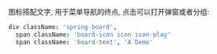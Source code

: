 
图标搭配文字, 用于菜单导航的终点, 点击可以打开弹窗或者分组:

```coffee
div className: 'spring-board',
  span className: 'board-icon icon icon-play'
  span className: 'board-text', 'A Demo'
```